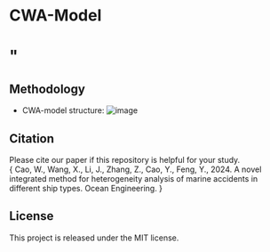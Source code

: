 # CWA-Model
" 
=======
## Methodology
* CWA-model structure:
  ![image](https://github.com/user-attachments/assets/4c0a0e90-0a0f-4682-b05f-2707d26580d4)

## Citation
Please cite our paper if this repository is helpful for your study.  
{
Cao, W., Wang, X., Li, J., Zhang, Z., Cao, Y., Feng, Y., 2024. A novel integrated method for heterogeneity analysis of marine accidents in different ship types. Ocean Engineering.
}
## License
This project is released under the MIT license.

